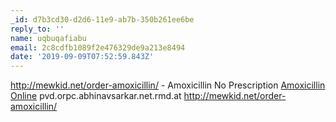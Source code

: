 ```yaml
---
_id: d7b3cd30-d2d6-11e9-ab7b-350b261ee6be
reply_to: ''
name: uqbuqafiabu
email: 2c8cdfb1089f2e476329de9a213e8494
date: '2019-09-09T07:52:59.843Z'
---
```

http://mewkid.net/order-amoxicillin/ - Amoxicillin No Prescription <a href="http://mewkid.net/order-amoxicillin/">Amoxicillin Online</a> pvd.orpc.abhinavsarkar.net.rmd.at http://mewkid.net/order-amoxicillin/
